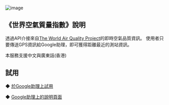  ![image](https://waqi.info/icons/logo.map.png?_=1583838645)     
  
《世界空氣質量指數》說明
-------
透過API介接來自[The World Air Quality Project](https://aqicn.org/map/)的即時空氣品質資訊。
使用者只要傳送GPS資訊給Google助理，即可獲得距離最近的測站資訊。

本服務支援中文與廣東話(香港)
  
試用
-------
◆ [於Google助理上試用](https://assistant.google.com/services/invoke/uid/000000b85163c25c)
  
◆ [Google助理上的說明頁面](https://assistant.google.com/services/a/uid/000000b85163c25c)
